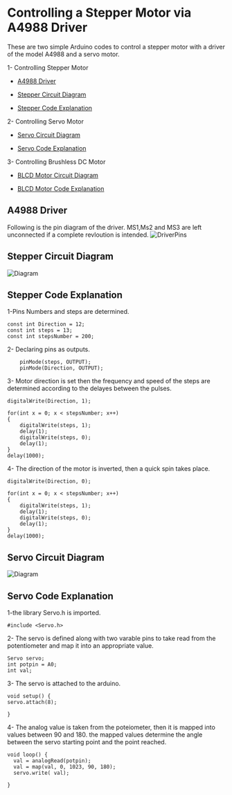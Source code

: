 # Controlling a Stepper Motor via A4988 Driver

These are two simple Arduino codes to control a stepper motor with a driver of the model A4988 and a servo motor. 

1- Controlling Stepper Motor
  - [A4988 Driver](https://github.com/AbdullahAlshambri/Controlling-Stepper-and-servo-motors/edit/main/README.md#a4988-driver)

  - [Stepper Circuit Diagram](https://github.com/AbdullahAlshambri/Controlling-Stepper-and-servo-motors/edit/main/README.md#stepper-circuit-diagram
)

  - [Stepper Code Explanation](https://github.com/AbdullahAlshambri/Controlling-Stepper-and-servo-motors/edit/main/README.md#stepper-code-explanation
)

2- Controlling Servo Motor

  - [Servo Circuit Diagram](https://github.com/AbdullahAlshambri/Controlling-Stepper-and-servo-motors/edit/main/README.md#servo-circuit-diagram
)

  - [Servo Code Explanation](https://github.com/AbdullahAlshambri/Controlling-Stepper-and-servo-motors/edit/main/README.md#servo-code-explanation)


3- Controlling Brushless DC Motor

  - [BLCD Motor Circuit Diagram](https://github.com/AbdullahAlshambri/Controlling-Stepper-and-servo-motors/edit/main/README.md#servo-circuit-diagram
)

  - [BLCD Motor Code Explanation](https://github.com/AbdullahAlshambri/Controlling-Stepper-and-servo-motors/edit/main/README.md#servo-code-explanation)

## A4988 Driver

Following is the pin diagram of the driver. MS1,Ms2 and MS3 are left unconnected if a complete revloution is intended.
![DriverPins](https://a.pololu-files.com/picture/0J10073.600.jpg?75d9ca5bb2e095e5c5f64350019e1b81
)


    
## Stepper Circuit Diagram

![Diagram](https://github.com/AbdullahAlshambri/StepperMotorControl/blob/main/diagram.png?raw=true)



## Stepper Code Explanation  

1-Pins Numbers and steps are determined.
```
const int Direction = 12;
const int steps = 13;
const int stepsNumber = 200;
```
2- Declaring pins as outputs.
```
	pinMode(steps, OUTPUT);
	pinMode(Direction, OUTPUT);
```
3- Motor direction is set then the frequency and speed of the steps are determined according to the delayes between the pulses.

```
digitalWrite(Direction, 1);

for(int x = 0; x < stepsNumber; x++)
{
	digitalWrite(steps, 1);
	delay(1);
	digitalWrite(steps, 0);
	delay(1);
}
delay(1000); 
```
4- The direction of the motor is inverted, then a quick spin takes place.
```
digitalWrite(Direction, 0);

for(int x = 0; x < stepsNumber; x++)
{
	digitalWrite(steps, 1);
	delay(1);
	digitalWrite(steps, 0);
	delay(1);
}
delay(1000); 
```



## Servo Circuit Diagram

![Diagram](https://github.com/AbdullahAlshambri/ServoMOTORControl/blob/main/Diagram.png?raw=true)


## Servo Code Explanation  

1-the library Servo.h is imported.
```
#include <Servo.h>
```
2- The servo is defined along with two varable pins to take read from the potentiometer and map it into an appropriate value.
```
Servo servo;
int potpin = A0;
int val;
```
3- The servo is attached to the arduino.

```
void setup() {
servo.attach(8);

}
```
4- The analog value is taken from the poteiometer, then it is mapped into values between 90 and 180. the mapped values determine the angle between the servo starting point and the point reached.
```
void loop() {
  val = analogRead(potpin);           
  val = map(val, 0, 1023, 90, 180);
  servo.write( val); 

}
```
